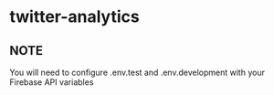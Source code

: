# twitter-analytics

## NOTE
You will need to configure .env.test and .env.development with your Firebase API variables
